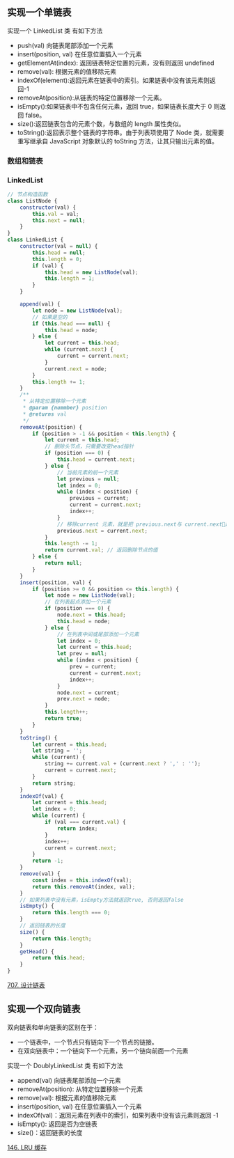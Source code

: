 ## 实现一个单链表

实现一个 LinkedList 类 有如下方法

-   push(val) 向链表尾部添加一个元素
-   insert(position, val) 在任意位置插入一个元素
-   getElementAt(index): 返回链表特定位置的元素，没有则返回 undefined
-   remove(val): 根据元素的值移除元素
-   indexOf(element):返回元素在链表中的索引。如果链表中没有该元素则返回-1
-   removeAt(position):从链表的特定位置移除一个元素。
-   isEmpty():如果链表中不包含任何元素，返回 true，如果链表长度大于 0 则返回 false。
-   size():返回链表包含的元素个数，与数组的 length 属性类似。
-   toString():返回表示整个链表的字符串。由于列表项使用了 Node 类，就需要重写继承自 JavaScript 对象默认的 toString 方法，让其只输出元素的值。

### 数组和链表

### LinkedList

```js
// 节点构造函数
class ListNode {
    constructor(val) {
        this.val = val;
        this.next = null;
    }
}
class LinkedList {
    constructor(val = null) {
        this.head = null;
        this.length = 0;
        if (val) {
            this.head = new ListNode(val);
            this.length = 1;
        }
    }

    append(val) {
        let node = new ListNode(val);
        // 如果是空的
        if (this.head === null) {
            this.head = node;
        } else {
            let current = this.head;
            while (current.next) {
                current = current.next;
            }
            current.next = node;
        }
        this.length += 1;
    }
    /**
     * 从特定位置移除一个元素
     * @param {nummber} position
     * @returns val
     */
    removeAt(position) {
        if (position > -1 && position < this.length) {
            let current = this.head;
            // 删除头节点，只需要改变head指针
            if (position === 0) {
                this.head = current.next;
            } else {
                // 当前元素的前一个元素
                let previous = null;
                let index = 0;
                while (index < position) {
                    previous = current;
                    current = current.next;
                    index++;
                }
                // 移除current 元素，就是把 previous.next与 current.next🔗起来
                previous.next = current.next;
            }
            this.length -= 1;
            return current.val; // 返回删除节点的值
        } else {
            return null;
        }
    }
    insert(position, val) {
        if (position >= 0 && position <= this.length) {
            let node = new ListNode(val);
            // 在列表起点添加一个元素
            if (position === 0) {
                node.next = this.head;
                this.head = node;
            } else {
                // 在列表中间或尾部添加一个元素
                let index = 0;
                let current = this.head;
                let prev = null;
                while (index < position) {
                    prev = current;
                    current = current.next;
                    index++;
                }
                node.next = current;
                prev.next = node;
            }
            this.length++;
            return true;
        }
    }
    toString() {
        let current = this.head;
        let string = '';
        while (current) {
            string += current.val + (current.next ? ',' : '');
            current = current.next;
        }
        return string;
    }
    indexOf(val) {
        let current = this.head;
        let index = 0;
        while (current) {
            if (val === current.val) {
                return index;
            }
            index++;
            current = current.next;
        }
        return -1;
    }
    remove(val) {
        const index = this.indexOf(val);
        return this.removeAt(index, val);
    }
    // 如果列表中没有元素，isEmpty方法就返回true, 否则返回false
    isEmpty() {
        return this.length === 0;
    }
    // 返回链表的长度
    size() {
        return this.length;
    }
    getHead() {
        return this.head;
    }
}
```

[707. 设计链表](https://leetcode.cn/problems/design-linked-list/)

## 实现一个双向链表

双向链表和单向链表的区别在于：

-   一个链表中，一个节点只有链向下一个节点的链接。
-   在双向链表中：一个链向下一个元素，另一个链向前面一个元素

实现一个 DoublyLinkedList 类 有如下方法

-   append(val) 向链表尾部添加一个元素
-   removeAt(position): 从特定位置移除一个元素
-   remove(val): 根据元素的值移除元素
-   insert(position, val) 在任意位置插入一个元素
-   indexOf(val)：返回元素在列表中的索引，如果列表中没有该元素则返回 -1
-   isEmpty(): 返回是否为空链表
-   size()：返回链表的长度

[146. LRU 缓存](https://leetcode.cn/problems/lru-cache/)
